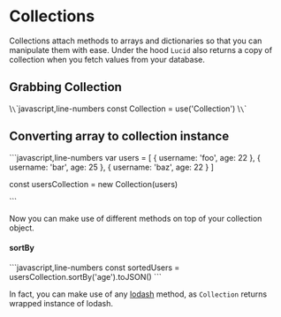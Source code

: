 # Collections

Collections attach methods to arrays and dictionaries so that you can manipulate them with ease. Under the hood `Lucid` also returns a copy of collection when you fetch values from your database.


## Grabbing Collection
\\`\`\`javascript,line-numbers
const Collection = use('Collection')
\\`\`\`


## Converting array to collection instance
\`\`\`javascript,line-numbers
var users = [
  {
	username: 'foo',
	age: 22
  },
  {
	username: 'bar',
	age: 25
  },
  {
	username: 'baz',
	age: 22
  }
]

const usersCollection = new Collection(users)

\`\`\`

Now you can make use of different methods on top of your collection object.

#### sortBy

\`\`\`javascript,line-numbers
const sortedUsers = usersCollection.sortBy('age').toJSON()
\`\`\`

In fact, you can make use of any [lodash][1] method, as `Collection` returns wrapped instance of lodash.

[1]:	https://lodash.com/docs#chain
